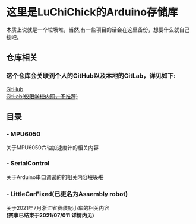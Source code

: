 # 这里是LuChiChick的Arduino存储库
本质上说就是一个垃圾堆，当然,有一些项目的话会在这里备份，想要什么就自己挖吧。
## 仓库相关
### 这个仓库会关联到个人的GitHub以及本地的GitLab，详见如下:
[GitHub](https://github.com/LuChiChick/Arduino)  
~~[GitLab(仅限学校内网，不推荐)](http://10.26.26.75/LuChiChick/Arduino)~~
## 目录
###  - MPU6050  
关于MPU6050六轴加速度计的相关内容
### - SerialControl  
关于Arduino串口调试的的相关内容~~垃圾堆~~  
### - ~~LittleCarFixed~~(已更名为Assembly robot)  
关于2021年7月浙江省赛装配小车的相关内容  
**(赛事已结束于2021/07/011  详情内见)**
